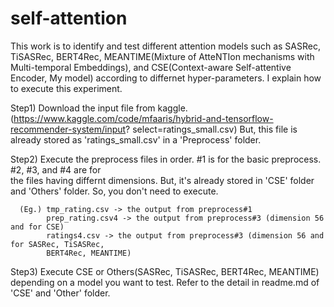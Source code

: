 # self-attention
This work is to identify and test different attention models such as SASRec, TiSASRec, BERT4Rec, MEANTIME(Mixture of AtteNTIon mechanisms with Multi-temporal Embeddings), and CSE(Context-aware Self-attentive Encoder, My model) according to differnet hyper-parameters. I explain how to execute this experiment.

Step1) Download the input file from kaggle. 
       (https://www.kaggle.com/code/mfaaris/hybrid-and-tensorflow-recommender-system/input?
        select=ratings_small.csv)
       But, this file is already stored as 'ratings_small.csv' in a 'Preprocess' folder. 


Step2) Execute the preprocess files in order. #1 is for the basic preprocess. #2, #3, and #4 are for     
       the files having differnt dimensions.
       But, it's already stored in 'CSE' folder and 'Others' folder. So, you don't need to execute.

      (Eg.) tmp_rating.csv -> the output from preprocess#1
            prep_rating.csv4 -> the output from preprocess#3 (dimension 56 and for CSE)
            ratings4.csv -> the output from preprocess#3 (dimension 56 and for SASRec, TiSASRec, 
            BERT4Rec, MEANTIME)
      

Step3) Execute CSE or Others(SASRec, TiSASRec, BERT4Rec, MEANTIME) depending on a model you want to 
       test. Refer to the detail in readme.md of 'CSE' and 'Other' folder.
